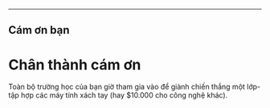 * * *

## Cám ơn bạn

# Chân thành cám ơn

Toàn bộ trường học của bạn giờ tham gia vào để giành chiến thắng một lớp-tập hợp các máy tính xách tay (hay $10.000 cho công nghệ khác).